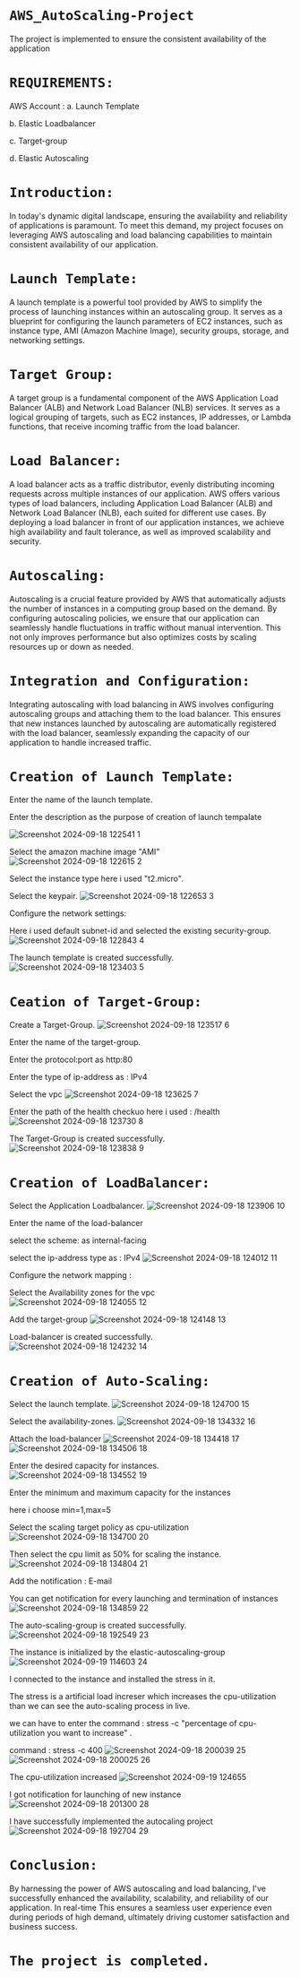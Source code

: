# `AWS_AutoScaling-Project`
The project is implemented to ensure the consistent availability of the application

# `REQUIREMENTS:`
AWS Account :
a. Launch Template

b. Elastic Loadbalancer

c. Target-group

d. Elastic Autoscaling

# `Introduction:`
In today's dynamic digital landscape, ensuring the availability and reliability of applications is paramount. To meet this demand, my project focuses on leveraging AWS autoscaling and load balancing capabilities to maintain consistent availability of our application.

# `Launch Template:`
A launch template is a powerful tool provided by AWS to simplify the process of launching instances within an autoscaling group. It serves as a blueprint for configuring the launch parameters of EC2 instances, such as instance type, AMI (Amazon Machine Image), security groups, storage, and networking settings.

# `Target Group:`
A target group is a fundamental component of the AWS Application Load Balancer (ALB) and Network Load Balancer (NLB) services. It serves as a logical grouping of targets, such as EC2 instances, IP addresses, or Lambda functions, that receive incoming traffic from the load balancer.

# `Load Balancer:`
A load balancer acts as a traffic distributor, evenly distributing incoming requests across multiple instances of our application. AWS offers various types of load balancers, including Application Load Balancer (ALB) and Network Load Balancer (NLB), each suited for different use cases. By deploying a load balancer in front of our application instances, we achieve high availability and fault tolerance, as well as improved scalability and security.

# `Autoscaling:`
Autoscaling is a crucial feature provided by AWS that automatically adjusts the number of instances in a computing group based on the demand. By configuring autoscaling policies, we ensure that our application can seamlessly handle fluctuations in traffic without manual intervention. This not only improves performance but also optimizes costs by scaling resources up or down as needed.

# `Integration and Configuration:`
Integrating autoscaling with load balancing in AWS involves configuring autoscaling groups and attaching them to the load balancer. This ensures that new instances launched by autoscaling are automatically registered with the load balancer, seamlessly expanding the capacity of our application to handle increased traffic.

# `Creation of Launch Template:`
Enter the name of the launch template.

Enter the description as the purpose of creation of launch tempalate

![Screenshot 2024-09-18 122541 1](https://github.com/user-attachments/assets/3c7690ed-d00d-4737-89bc-98b3fe0856bf)

Select the amazon machine image "AMI"
![Screenshot 2024-09-18 122615 2](https://github.com/user-attachments/assets/8d32b6dd-7fb0-4f55-ad4e-ced8ed9c4f1b)

Select the instance type here i used "t2.micro".

Select the keypair.
![Screenshot 2024-09-18 122653 3](https://github.com/user-attachments/assets/e8cc3d00-0d9a-4196-b4b8-c34ff56fc435)

Configure the network settings:

Here i used default subnet-id and selected the existing security-group.
![Screenshot 2024-09-18 122843 4](https://github.com/user-attachments/assets/edef9637-aa32-4447-ac6d-d87dd85974fb)

The launch template is created successfully.
![Screenshot 2024-09-18 123403 5](https://github.com/user-attachments/assets/83b264f1-eef2-45b7-94a4-1d499f5ec314)

# `Ceation of Target-Group:`
Create a Target-Group.
![Screenshot 2024-09-18 123517 6](https://github.com/user-attachments/assets/84cc5004-22af-405f-ac9e-3908fb1bb7d5)

Enter the name of the target-group.

Enter the protocol:port as http:80

Enter the type of ip-address as : IPv4

Select the vpc
![Screenshot 2024-09-18 123625 7](https://github.com/user-attachments/assets/44d7bf91-b406-4976-8554-a75108f10f6f)

Enter the path of the health checkuo here i used : /health
![Screenshot 2024-09-18 123730 8](https://github.com/user-attachments/assets/96a9dc1d-5ec5-4f38-8577-a3d51e3fda8c)

The Target-Group is created successfully.
![Screenshot 2024-09-18 123838 9](https://github.com/user-attachments/assets/ea457160-7970-4908-aaa1-c8e856f55ae7)

# `Creation of LoadBalancer:`

Select the Application Loadbalancer.
![Screenshot 2024-09-18 123906 10](https://github.com/user-attachments/assets/b909fb73-ceee-482d-ac72-da25ceb2112c)

Enter the name of the load-balancer

select the scheme: as internal-facing

select the ip-address type as : IPv4
![Screenshot 2024-09-18 124012 11](https://github.com/user-attachments/assets/3f783787-3819-4022-ba35-e8b8a562712f)

Configure the network mapping :

Select the Availability zones for the vpc
![Screenshot 2024-09-18 124055 12](https://github.com/user-attachments/assets/dfcc3726-d2a2-4ceb-8055-670522ecbcb6)

Add the target-group
![Screenshot 2024-09-18 124148 13](https://github.com/user-attachments/assets/1482fd0e-910e-4d12-b206-dd0207eaf3e8)

Load-balancer is created successfully.
![Screenshot 2024-09-18 124232 14](https://github.com/user-attachments/assets/3424edfd-92b4-424b-86a0-a5beadec9da4)

# `Creation of Auto-Scaling:`
Select the launch template.
![Screenshot 2024-09-18 124700 15](https://github.com/user-attachments/assets/d7199888-fd45-45b2-8ee6-c9e897849a1d)

Select the availability-zones.
![Screenshot 2024-09-18 134332 16](https://github.com/user-attachments/assets/fa019293-a56f-4989-8406-5b96c67c5fac)

Attach the load-balancer
![Screenshot 2024-09-18 134418 17](https://github.com/user-attachments/assets/84ee7ea0-3b05-4237-bd81-db72396414b7)
![Screenshot 2024-09-18 134506 18](https://github.com/user-attachments/assets/52dc8f70-295f-4976-97f0-4ab0de439354)

Enter the desired capacity for instances.
![Screenshot 2024-09-18 134552 19](https://github.com/user-attachments/assets/a2cd370a-f4b5-4021-b7f0-806cf6424601)

Enter the minimum and maximum capacity for the instances

here i choose min=1,max=5

Select the scaling target policy as cpu-utilization
![Screenshot 2024-09-18 134700 20](https://github.com/user-attachments/assets/fce931d7-863a-4c22-8eb0-27ea29f51455)

Then select the cpu limit as 50% for scaling the instance.
![Screenshot 2024-09-18 134804 21](https://github.com/user-attachments/assets/57fb50e1-eb2f-4162-92d4-376dafdd6857)

Add the notification : E-mail

You can get notification for every launching and termination of instances
![Screenshot 2024-09-18 134859 22](https://github.com/user-attachments/assets/bb8ad646-62e2-4852-a354-323497d31a67)

The auto-scaling-group is created successfully.
![Screenshot 2024-09-18 192549 23](https://github.com/user-attachments/assets/185852b6-071b-4610-8f50-fba393cc6d64)

The instance is initialized by the elastic-autoscaling-group
![Screenshot 2024-09-19 114603 24](https://github.com/user-attachments/assets/e3680954-a37d-488e-b993-435d8a5a8e0b)

I connected to the instance and installed the stress in it.

The stress is a artificial load increser which increases the cpu-utilization than we can see the auto-scaling process in live.

we can have to enter the command : stress -c "percentage of cpu-utilization you want to increase" .

command : stress -c 400
![Screenshot 2024-09-18 200039 25](https://github.com/user-attachments/assets/95c81e0f-2c80-4342-9af2-466ab1a3040c)
![Screenshot 2024-09-18 200025 26](https://github.com/user-attachments/assets/4aebc60f-e39b-4956-825d-1008895260e2)

The cpu-utilization increased
![Screenshot 2024-09-19 124655](https://github.com/user-attachments/assets/148e8b8c-aa8f-4198-8faa-17e31dabe087)

I got notification for launching of new instance
![Screenshot 2024-09-18 201300 28](https://github.com/user-attachments/assets/7a5ac0eb-e475-4304-8d50-642977516b35)

I have successfully implemented the autocaling project
![Screenshot 2024-09-18 192704 29](https://github.com/user-attachments/assets/5b5b3842-92ab-4141-966a-aad79131d81e)

# `Conclusion:`
By harnessing the power of AWS autoscaling and load balancing, I've successfully enhanced the availability, scalability, and reliability of our application. In real-time This ensures a seamless user experience even during periods of high demand, ultimately driving customer satisfaction and business success.

# `The project is completed.`
